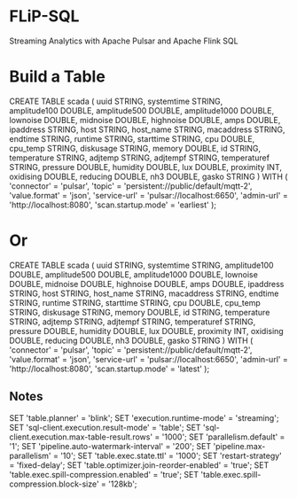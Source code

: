 # FLiP-SQL
Streaming Analytics with Apache Pulsar and Apache Flink SQL


# Build a Table

CREATE TABLE scada (
	uuid STRING, 
	systemtime STRING,  
	amplitude100 DOUBLE, 
        amplitude500 DOUBLE, 
	amplitude1000 DOUBLE, 
	lownoise DOUBLE, 
	midnoise DOUBLE,
        highnoise DOUBLE, 
	amps DOUBLE, 
	ipaddress STRING, 
	host STRING, 
	host_name STRING,
        macaddress STRING, 
	endtime STRING, 
	runtime STRING, 
	starttime STRING, 
        cpu DOUBLE, 
	cpu_temp STRING, 
	diskusage STRING, 
	memory DOUBLE, 
	id STRING, 
	temperature STRING, 
	adjtemp STRING, 
	adjtempf STRING, 
	temperaturef STRING, 
	pressure DOUBLE, 
	humidity DOUBLE, 
	lux DOUBLE, 
	proximity INT, 
	oxidising DOUBLE, 
	reducing DOUBLE, 
	nh3 DOUBLE, 
	gasko STRING
) WITH (
  'connector' = 'pulsar',
  'topic' = 'persistent://public/default/mqtt-2',
  'value.format' = 'json',
  'service-url' = 'pulsar://localhost:6650',
  'admin-url' = 'http://localhost:8080',
  'scan.startup.mode' = 'earliest' 
);


# Or

CREATE TABLE scada ( uuid STRING, systemtime STRING,
amplitude100 DOUBLE, amplitude500 DOUBLE, amplitude1000 DOUBLE, lownoise DOUBLE, midnoise DOUBLE, highnoise DOUBLE, amps DOUBLE, ipaddress STRING, host STRING, host_name STRING, macaddress STRING, endtime STRING, runtime STRING, starttime STRING, cpu DOUBLE, cpu_temp STRING, diskusage STRING, memory DOUBLE, id STRING, temperature STRING, adjtemp STRING, adjtempf STRING, temperaturef STRING, pressure DOUBLE, humidity DOUBLE, lux DOUBLE, proximity INT, oxidising DOUBLE, reducing DOUBLE, nh3 DOUBLE, gasko STRING ) WITH ( 'connector' = 'pulsar', 'topic' = 'persistent://public/default/mqtt-2', 'value.format' = 'json', 'service-url' = 'pulsar://localhost:6650', 'admin-url' = 'http://localhost:8080', 'scan.startup.mode' = 'latest' );



## Notes


SET 'table.planner' = 'blink';
SET 'execution.runtime-mode' = 'streaming';
SET 'sql-client.execution.result-mode' = 'table'; 
SET 'sql-client.execution.max-table-result.rows' = '1000'; 
SET 'parallelism.default' = '1'; 
SET 'pipeline.auto-watermark-interval' = '200';
SET 'pipeline.max-parallelism' = '10';
SET 'table.exec.state.ttl' = '1000'; 
SET 'restart-strategy' = 'fixed-delay';
SET 'table.optimizer.join-reorder-enabled' = 'true';
SET 'table.exec.spill-compression.enabled' = 'true';
SET 'table.exec.spill-compression.block-size' = '128kb';



